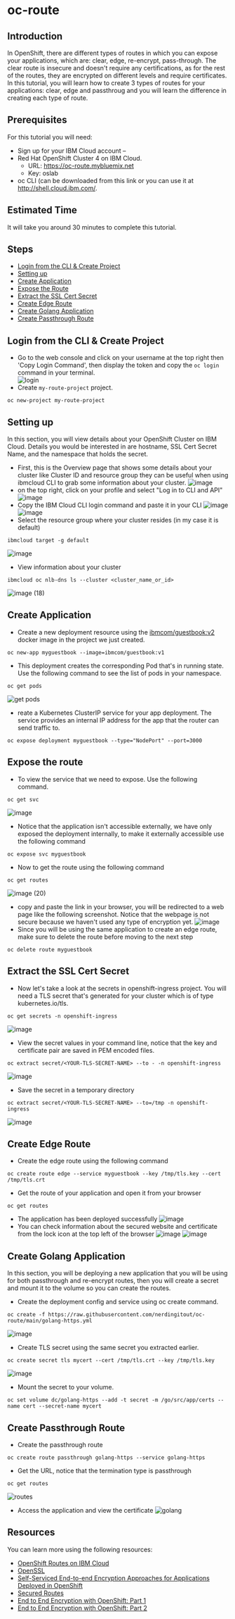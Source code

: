 # oc-route
## Introduction
In OpenShift, there are different types of routes in which you can expose your applications, which are: clear, edge, re-encrypt, pass-through. The clear route is insecure and doesn't require any certifications, as for the rest of the routes, they are encrypted on different levels and require certificates.
In this tutorial, you will learn how to create 3 types of routes for your applications: clear, edge and passthroug and you will learn the difference in creating each type of route.
## Prerequisites
For this tutorial you will need:
- Sign up for your IBM Cloud account – 
- Red Hat OpenShift Cluster 4 on IBM Cloud.
  - URL: https://oc-route.mybluemix.net
  - Key: oslab
- oc CLI (can be downloaded from this link or you can use it at http://shell.cloud.ibm.com/.
## Estimated Time
It will take you around 30 minutes to complete this tutorial.
## Steps
- [Login from the CLI & Create Project](https://github.com/nerdingitout/oc-route#login-from-the-cli--create-project)
- [Setting up](https://github.com/nerdingitout/oc-route#setting-up)
- [Create Application](https://github.com/nerdingitout/oc-route#create-application)
- [Expose the Route](https://github.com/nerdingitout/oc-route#expose-the-route)
- [Extract the SSL Cert Secret](https://github.com/nerdingitout/oc-route#extract-the-ssl-cert-secret)
- [Create Edge Route](https://github.com/nerdingitout/oc-route#create-edge-route)
- [Create Golang Application](https://github.com/nerdingitout/oc-route/blob/main/README.md#create-golang-application)
- [Create Passthrough Route](https://github.com/nerdingitout/oc-route#create-passthrough-route)
## Login from the CLI & Create Project
- Go to the web console and click on your username at the top right then 'Copy Login Command', then display the token and copy the ```oc login``` command in your terminal.<br>
![login](https://user-images.githubusercontent.com/36239840/97104809-26821500-16d0-11eb-936e-c2b7fb914523.JPG)<br>
- Create ```my-route-project``` project.
```
oc new-project my-route-project
```
## Setting up
In this section, you will view details about your OpenShift Cluster on IBM Cloud. Details you would be interested in are hostname, SSL Cert Secret Name, and the namespace that holds the secret.
- First, this is the Overview page that shows some details about your cluster like Cluster ID and resource group they can be useful when using ibmcloud CLI to grab some information about your cluster.
![image](https://user-images.githubusercontent.com/36239840/113106747-2b656a80-9214-11eb-82ef-4cc6efcd967b.png)
- on the top right, click on your profile and select "Log in to CLI and API"
![image](https://user-images.githubusercontent.com/36239840/113106901-551e9180-9214-11eb-8d61-15445a3b7215.png)
- Copy the IBM Cloud CLI login command and paste it in your CLI
![image](https://user-images.githubusercontent.com/36239840/113106986-6b2c5200-9214-11eb-857f-46d7dcdd266d.png)
![image](https://user-images.githubusercontent.com/36239840/113107025-75e6e700-9214-11eb-8a95-a04005b3002a.png)
- Select the resource group where your cluster resides (in my case it is default)
```
ibmcloud target -g default
```
![image](https://user-images.githubusercontent.com/36239840/113107089-8ac37a80-9214-11eb-948a-4b1548b5df81.png)
- View information about your cluster
```
ibmcloud oc nlb-dns ls --cluster <cluster_name_or_id>
```
![image (18)](https://user-images.githubusercontent.com/36239840/113107233-bcd4dc80-9214-11eb-8eae-25c4b6a2c201.png)

## Create Application
- Create a new deployment resource using the [ibmcom/guestbook:v2](https://hub.docker.com/r/ibmcom/guestbook/tags) docker image in the project we just created.
```
oc new-app myguestbook --image=ibmcom/guestbook:v1
```
- This deployment creates the corresponding Pod that's in running state. Use the following command to see the list of pods in your namespace.
```
oc get pods
```
![get pods](https://user-images.githubusercontent.com/36239840/97298061-5534f280-186c-11eb-9dbb-982f2f1c20e0.JPG)
- reate a Kubernetes ClusterIP service for your app deployment. The service provides an internal IP address for the app that the router can send traffic to.
```
oc expose deployment myguestbook --type="NodePort" --port=3000
```
## Expose the route
- To view the service that we need to expose. Use the following command.<br>
```
oc get svc
```
![image](https://user-images.githubusercontent.com/36239840/113107705-484e6d80-9215-11eb-8b4c-3ff6ff9f0895.png)
- Notice that the application isn't accessible externally, we have only exposed the deployment internally, to make it externally accessible use the following command
```
oc expose svc myguestbook 
```
- Now to get the route using the following command
```
oc get routes
```
![image (20)](https://user-images.githubusercontent.com/36239840/113109494-1c33ec00-9217-11eb-8c96-675a6efdff35.png)
- copy and paste the link in your browser, you will be redirected to a web page like the following screenshot. Notice that the webpage is not secure because we haven't used any type of encryption yet.
![image](https://user-images.githubusercontent.com/36239840/113109564-281fae00-9217-11eb-843c-6a01474ace7a.png)
- Since you will be using the same application to create an edge route, make sure to delete the route before moving to the next step
```
oc delete route myguestbook
```
## Extract the SSL Cert Secret
- Now let's take a look at the secrets in openshift-ingress project. You will need a TLS secret that's generated for your cluster which is of type kubernetes.io/tls.
```
oc get secrets -n openshift-ingress
```
![image](https://user-images.githubusercontent.com/36239840/113153878-8e70f480-9248-11eb-843c-5884a84cd398.png)
- View the secret values in your command line, notice that the key and certificate pair are saved in PEM encoded files.
```
oc extract secret/<YOUR-TLS-SECRET-NAME> --to - -n openshift-ingress
```
![image](https://user-images.githubusercontent.com/36239840/113154158-c8da9180-9248-11eb-8cb5-acf2c3bd3423.png)
- Save the secret in a temporary directory
```
oc extract secret/<YOUR-TLS-SECRET-NAME> --to=/tmp -n openshift-ingress
```
![image](https://user-images.githubusercontent.com/36239840/113154290-f0315e80-9248-11eb-843f-18bc881c6d12.png)
## Create Edge Route
- Create the edge route using the following command
```
oc create route edge --service myguestbook --key /tmp/tls.key --cert /tmp/tls.crt
```
- Get the route of your application and open it from your browser
```
oc get routes
```
- The application has been deployed successfully
![image](https://user-images.githubusercontent.com/36239840/113154769-68981f80-9249-11eb-965d-3a2f6048df46.png)
- You can check information about the secured website and certificate from the lock icon at the top left of the browser
![image](https://user-images.githubusercontent.com/36239840/113154821-764da500-9249-11eb-8916-559c5e4fd575.png)
![image](https://user-images.githubusercontent.com/36239840/113154850-7c438600-9249-11eb-8b58-2bc906abac9d.png)
## Create Golang Application
In this section, you will be deploying a new application that you will be using for both passthrough and re-encrypt routes, then you will create a secret and mount it to the volume so you can create the routes.
- Create the deployment config and service using oc create command.
```
oc create -f https://raw.githubusercontent.com/nerdingitout/oc-route/main/golang-https.yml
```
![image](https://user-images.githubusercontent.com/36239840/113155813-7bf7ba80-924a-11eb-81b0-1b574e925707.png)
- Create TLS secret using the same secret you extracted earlier. 
```
oc create secret tls mycert --cert /tmp/tls.crt --key /tmp/tls.key
```
![image](https://user-images.githubusercontent.com/36239840/113155891-903bb780-924a-11eb-911e-573ca4289450.png)
- Mount the secret to your volume.
```
oc set volume dc/golang-https --add -t secret -m /go/src/app/certs --name cert --secret-name mycert
```
## Create Passthrough Route
- Create the passthrough route
```
oc create route passthrough golang-https --service golang-https
```
- Get the URL, notice that the termination type is passthrough
```
oc get routes
```
![routes](https://user-images.githubusercontent.com/36239840/115992000-63c25380-a5dc-11eb-9ccb-45bca9ef2213.JPG)

- Access the application and view the certificate
![golang](https://user-images.githubusercontent.com/36239840/115991931-07f7ca80-a5dc-11eb-9305-d1ecea5e601c.JPG)

## Resources
You can learn more using the following resources:
- [OpenShift Routes on IBM Cloud](https://cloud.ibm.com/docs/openshift?topic=openshift-openshift_routes)
- [OpenSSL](https://www.digicert.com/kb/ssl-support/openssl-quick-reference-guide.htm)
- [Self-Serviced End-to-end Encryption Approaches for Applications Deployed in OpenShift](https://www.openshift.com/blog/self-serviced-end-to-end-encryption-approaches-for-applications-deployed-in-openshift)
- [Secured Routes](https://docs.openshift.com/container-platform/4.5/networking/routes/secured-routes.html)
- [End to End Encryption with OpenShift: Part 1](https://developers.redhat.com/blog/2017/01/24/end-to-end-encryption-with-openshift-part-1-two-way-ssl/)
- [End to End Encryption with OpenShift: Part 2](https://www.openshift.com/blog/self-serviced-end-to-end-encryption-for-kubernetes-applications-part-2-a-practical-example)
